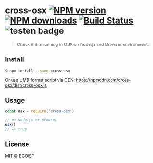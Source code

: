# cross-osx [![NPM version](https://img.shields.io/npm/v/cross-osx.svg)](https://npmjs.com/package/cross-osx) [![NPM downloads](https://img.shields.io/npm/dm/cross-osx.svg)](https://npmjs.com/package/cross-osx) [![Build Status](https://img.shields.io/circleci/project/egoist/cross-osx/master.svg)](https://circleci.com/gh/egoist/cross-osx) ![testen badge](https://img.shields.io/badge/testen-passing-brightgreen.svg)

> Check if it is running in OSX on Node.js and Browser environment.

## Install

```bash
$ npm install --save cross-osx
```

Or use UMD format script via CDN: https://npmcdn.com/cross-osx/dist/cross-osx.js

## Usage

```js
const osx = require('cross-osx')

// on Node.js or Browser
osx()
// => true
```

## License

MIT © [EGOIST](https://github.com/egoist)
